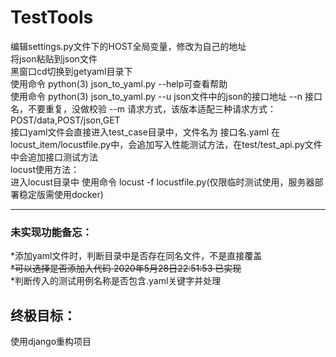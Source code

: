 # TestTools
编辑settings.py文件下的HOST全局变量，修改为自己的地址<br>
将json粘贴到json文件<br>
黑窗口cd切换到getyaml目录下<br>
使用命令 python(3) json_to_yaml.py --help可查看帮助<br>
使用命令 python(3) json_to_yaml.py --u json文件中的json的接口地址 --n 接口名，不要重复，没做校验 --m 请求方式，该版本适配三种请求方式：POST/data,POST/json,GET<br>
接口yaml文件会直接进入test_case目录中，文件名为 接口名.yaml 在locust_item/locustfile.py中，会追加写入性能测试方法，在test/test_api.py文件中会追加接口测试方法<br>
locust使用方法：<br>
进入locust目录中 使用命令 locust -f locustfile.py(仅限临时测试使用，服务器部署稳定版需使用docker)<br>
<hr>
<p>
<h3>
未实现功能备忘：
</h3></p>
*添加yaml文件时，判断目录中是否存在同名文件，不是直接覆盖<br>
<s>*可以选择是否添加入代码   2020年5月28日22:51:53 已实现<br></s>
*判断传入的测试用例名称是否包含.yaml关键字并处理<br>
<p><h2>终极目标：</h2></p>
<p>使用django重构项目</p>
